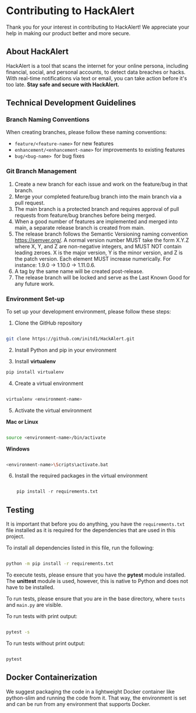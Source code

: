 # Contributing to HackAlert

Thank you for your interest in contributing to HackAlert! We appreciate your help in making our product better and more secure.
## About HackAlert

HackAlert is a tool that scans the internet for your online persona, including financial, social, and personal accounts, to detect data breaches or hacks. With real-time notifications via text or email, you can take action before it's too late. **Stay safe and secure with HackAlert.**
## Technical Development Guidelines
### Branch Naming Conventions

When creating branches, please follow these naming conventions:

  - `feature/<feature-name>` for new features
  - `enhancement/<enhancement-name>` for improvements to existing features
  - `bug/<bug-name> `for bug fixes

### Git Branch Management

  1. Create a new branch for each issue and work on the feature/bug in that branch.
  2. Merge your completed feature/bug branch into the main branch via a pull request.
  3. The main branch is a protected branch and requires approval of pull requests from feature/bug branches before being merged.
  4. When a good number of features are implemented and merged into main, a separate release branch is created from main.
  5. The release branch follows the Semantic Versioning naming convention https://semver.org/. A normal version number MUST take the form X.Y.Z where X, Y, and Z are non-negative integers, and MUST NOT contain leading zeroes. X is the major version, Y is the minor version, and Z is the patch version. Each element MUST increase numerically. For instance: 1.9.0 -> 1.10.0 -> 1.11.0.6.
  6. A tag by the same name will be created post-release.
  7. The release branch will be locked and serve as the Last Known Good for any future work.

### Environment Set-up

To set up your development environment, please follow these steps:

1. Clone the GitHub repository

```bash

git clone https://github.com/initd1/HackAlert.git
```
2. Install Python and pip in your environment

3. Install **virtualenv**

```bash
pip install virtualenv
```
4. Create a virtual environment

```bash

virtualenv <environment-name>
```
5. Activate the virtual environment

__Mac or Linux__

```bash

source <environment-name>/bin/activate
```
__Windows__

```bash

<environment-name>\Scripts\activate.bat
```
6. Install the required packages in the virtual environment

```python

    pip install -r requirements.txt
```
## Testing

It is important that before you do anything, you have the `requirements.txt` file installed as it is required for the dependencies that are used in this project.

To install all dependencies listed in this file, run the following:

```bash

python -m pip install -r requirements.txt
```
To execute tests, please ensure that you have the **pytest** module installed. The **unittest** module is used, however, this is native to Python and does not have to be installed.

To run tests, please ensure that you are in the base directory, where `tests` and `main.py` are visible.

To run tests with print output:

```bash

pytest -s
```
To run tests without print output:

```bash

pytest
```
## Docker Containerization

We suggest packaging the code in a lightweight Docker container like python-slim and running the code from it. That way, the environment is set and can be run from any environment that supports Docker.
